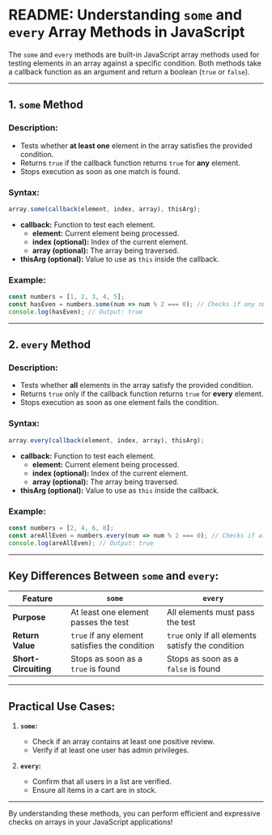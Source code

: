 # README: Understanding `some` and `every` Array Methods in JavaScript

The `some` and `every` methods are built-in JavaScript array methods used for testing elements in an array against a specific condition. Both methods take a callback function as an argument and return a boolean (`true` or `false`).

---

## 1. **`some` Method**

### Description:
- Tests whether **at least one** element in the array satisfies the provided condition.
- Returns `true` if the callback function returns `true` for **any** element.
- Stops execution as soon as one match is found.

### Syntax:
```javascript
array.some(callback(element, index, array), thisArg);
```

- **callback:** Function to test each element.
  - **element:** Current element being processed.
  - **index (optional):** Index of the current element.
  - **array (optional):** The array being traversed.
- **thisArg (optional):** Value to use as `this` inside the callback.

### Example:
```javascript
const numbers = [1, 2, 3, 4, 5];
const hasEven = numbers.some(num => num % 2 === 0); // Checks if any number is even
console.log(hasEven); // Output: true
```

---

## 2. **`every` Method**

### Description:
- Tests whether **all** elements in the array satisfy the provided condition.
- Returns `true` only if the callback function returns `true` for **every** element.
- Stops execution as soon as one element fails the condition.

### Syntax:
```javascript
array.every(callback(element, index, array), thisArg);
```

- **callback:** Function to test each element.
  - **element:** Current element being processed.
  - **index (optional):** Index of the current element.
  - **array (optional):** The array being traversed.
- **thisArg (optional):** Value to use as `this` inside the callback.

### Example:
```javascript
const numbers = [2, 4, 6, 8];
const areAllEven = numbers.every(num => num % 2 === 0); // Checks if all numbers are even
console.log(areAllEven); // Output: true
```

---

## Key Differences Between `some` and `every`:
| Feature             | `some`                   | `every`                   |
|---------------------|--------------------------|---------------------------|
| **Purpose**         | At least one element passes the test | All elements must pass the test |
| **Return Value**    | `true` if any element satisfies the condition | `true` only if all elements satisfy the condition |
| **Short-Circuiting**| Stops as soon as a `true` is found | Stops as soon as a `false` is found |

---

## Practical Use Cases:

1. **`some`:**
   - Check if an array contains at least one positive review.
   - Verify if at least one user has admin privileges.

2. **`every`:**
   - Confirm that all users in a list are verified.
   - Ensure all items in a cart are in stock.

---

By understanding these methods, you can perform efficient and expressive checks on arrays in your JavaScript applications!